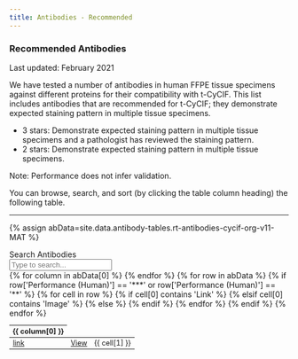 ```yaml
---
title: Antibodies - Recommended
---
```


### Recommended Antibodies
Last updated: February 2021

We have tested a number of antibodies in human FFPE tissue specimens against
different proteins for their compatibility with t-CyCIF. This list includes
antibodies that are recommended for t-CyCIF; they demonstrate expected staining
pattern in multiple tissue specimens. 

- 3 stars: Demonstrate expected staining pattern in multiple tissue specimens
  and a pathologist has reviewed the staining pattern. 
- 2 stars: Demonstrate expected staining pattern in multiple tissue specimens.

Note: Performance does not infer validation.

You can browse, search, and sort (by clicking the table column heading) the
following table.

<hr class="my-5">

<style>
	.stickyjs {
		position: fixed;
		top: 0.5em;
		left: 0;
	}

	.stickyjs+.table-responsive {
		padding-top: 9em;
	}
</style>

{% assign abData=site.data.antibody-tables.rt-antibodies-cycif-org-v11-MAT %}

<div class="container-fluid px-0" id="abSearchContainer">
	<div class="input-group py-5 container">
		<div class="input-group-prepend">
			<span class="input-group-text h3 m-0" id="basic-addon1">Search Antibodies</span>
		</div>
		<input type="text" id="abSearchInput" onkeyup="abSearch()" class="form-control h3 m-0"
			placeholder="Type to search..." aria-label="Type to search..." aria-describedby="basic-addon1">
	</div>
</div>

<div class="table-responsive">
	<table class="table table-sm table-hover table-dark" id="abTable" style="font-size: 0.8rem">
		<thead>
			{% for column in abData[0] %}
			<th onclick="sortAbTable({{ forloop.index0 }})" style="cursor:pointer" class="my-3">{{ column[0] }}</th>
			{% endfor %}
		</thead>
		<tbody>
			{% for row in abData %}
			{% if row['Performance (Human)'] == '***' or row['Performance (Human)'] == '**' %}
			<tr>
				{% for cell in row %}
				{% if cell[0] contains 'Link' %}
				<td><a href="{{ cell[1] }}" target="_blank">link</a></td>
				{% elsif cell[0] contains 'Image' %}
				<td><a href="antibody-lists/core-validation-set-Nov2018/{{ cell[1] }}/">View</a></td>
				{% else %}
				<td>{{ cell[1] }}</td>
				{% endif %}
				{% endfor %}
			</tr>
			{% endif %}
			{% endfor %}
		</tbody>
	</table>
</div>

<script>
	function abSearch() {
		var input, filter, table, tr, td, i;
		input = document.getElementById("abSearchInput");
		filter = input.value.toUpperCase();
		table = document.getElementById("abTable");
		tr = table.getElementsByTagName("tr");
		for (i = 0; i < tr.length; i++) {
			td = tr[i].getElementsByTagName("td");
			if (td.length) {
				var tdInnerAll = '';
				for (j = 0; j < td.length - 1; j++) {
					tdInnerAll += ' ' + td[j].innerHTML;
				}
				if (tdInnerAll.toUpperCase().indexOf(filter) > -1) {
					tr[i].style.display = "";
				} else {
					tr[i].style.display = "none";
				}
			}
		}
	}
	var clicked = {};

	function sortAbTable(column) {
		var tbl = document.getElementById("abTable").tBodies[0];
		var store = [];
		column in clicked ?
			delete clicked[column] :
			clicked[column] = true;
		var test = column in clicked ? 1 : -1;

		for (var i = 0, len = tbl.rows.length; i < len; i++) {
			var row = tbl.rows[i];
			var sortnr = row.cells[column].textContent || row.cells[column].innerText;
			// if(!isNaN(sortnr)) 
			store.push([sortnr.toLowerCase(), row]);
		}
		store.sort(function (x, y) {
			if (x[0] < y[0]) return -1 * test;
			if (x[0] > y[0]) return 1 * test;
			return 0;
		});
		console.log(store);
		for (var i = 0, len = store.length; i < len; i++) {
			tbl.appendChild(store[i][1]);
		}
		store = null;
	}
</script>
<script>
	window.onscroll = function () {
		myFunction()
	};

	var header = document.getElementById("abSearchContainer");
	var sticky = header.offsetTop;

	function myFunction() {
		if (window.pageYOffset > sticky) {
			header.classList.add("stickyjs");
		} else {
			header.classList.remove("stickyjs");
		}
	}
</script>